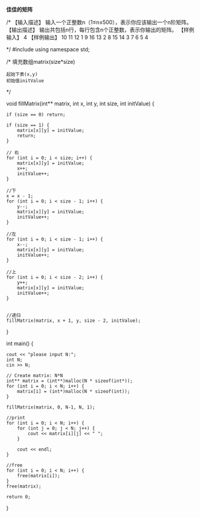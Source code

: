 
**佳佳的矩阵**

/*
【输入描述】
输入一个正整数n（1≤n≤500），表示你应该输出一个n阶矩阵。
【输出描述】
	输出共包括n行，每行包含n个正整数，表示你输出的矩阵。
【样例输入】
4
【样例输出】
10 11 12 1
9  16 13 2
8  15 14 3
7  6  5  4


*/
#include <iostream>
using namespace std;


/*
        填充数组matrix(size*size)

	起始下表(x,y)
	初始值initValue
*/

void fillMatrix(int** matrix, int x, int y, int size, int initValue) {


	if (size == 0) return;

	if (size == 1) {
		matrix[x][y] = initValue;
		return;
	}

	// 右
	for (int i = 0; i < size; i++) {
		matrix[x][y] = initValue;
		x++;
		initValue++;
	}

	//下
	x = x - 1;
	for (int i = 0; i < size - 1; i++) {
		y--;
		matrix[x][y] = initValue;
		initValue++;
	}

	//左
	for (int i = 0; i < size - 1; i++) {
		x--;
		matrix[x][y] = initValue;
		initValue++;
	}

	//上
	for (int i = 0; i < size - 2; i++) {
		y++;
		matrix[x][y] = initValue;
		initValue++;
	}


	//递归
	fillMatrix(matrix, x + 1, y, size - 2, initValue);
}



int main()
{

	cout << "please input N:";
	int N;
	cin >> N;

	// Create matrix: N*N
	int** matrix = (int**)malloc(N * sizeof(int*));
	for (int i = 0; i < N; i++) {
		matrix[i] = (int*)malloc(N * sizeof(int));
	}

	fillMatrix(matrix, 0, N-1, N, 1);

	//print
	for (int i = 0; i < N; i++) {
		for (int j = 0; j < N; j++) {
			cout << matrix[i][j] << " ";
		}

		cout << endl;
	}

	//free
	for (int i = 0; i < N; i++) {
		free(matrix[i]);
	}
	free(matrix);

	return 0;


}


